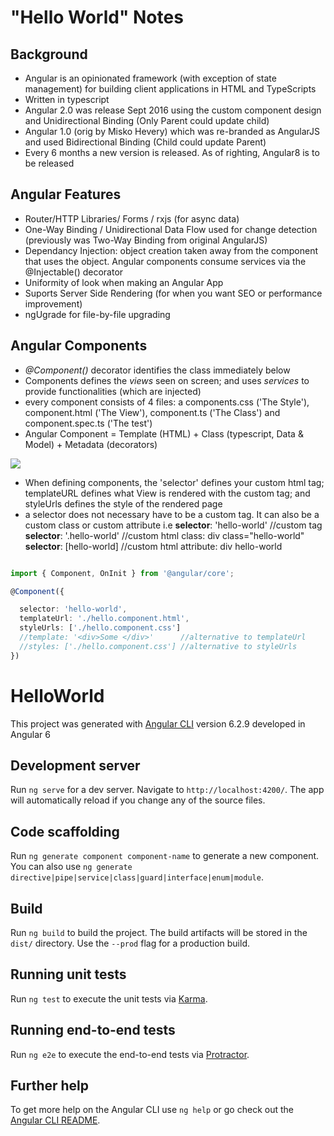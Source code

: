 


# "Hello World" Notes

## Background
- Angular is an opinionated framework (with exception of state management) for building client applications in HTML and TypeScripts
- Written in typescript
- Angular 2.0 was release Sept 2016 using the custom component design and Unidirectional Binding (Only Parent could update child)
- Angular 1.0 (orig by Misko Hevery) which was re-branded as AngularJS and used Bidirectional Binding (Child could update Parent)
- Every 6 months a new version is released. As of righting, Angular8 is to be released

## Angular Features

- Router/HTTP Libraries/ Forms / rxjs (for async data)
- One-Way Binding / Unidirectional Data Flow used for change detection (previously was Two-Way Binding from original AngularJS)
- Dependancy Injection: object creation taken away from the component that uses the object. Angular components consume services
  via the @Injectable() decorator
- Uniformity of look when making an Angular App
- Suports Server Side Rendering (for when you want SEO or performance improvement)
- ngUgrade for file-by-file upgrading

## Angular Components

- *@Component()* decorator identifies the class immediately below
- Components defines the *views* seen on screen; and uses *services* to provide functionalities (which are injected)
- every component consists of 4 files: a components.css ('The Style'), component.html ('The View'), component.ts ('The Class') and component.spec.ts ('The test')
- Angular Component = Template (HTML) + Class (typescript, Data & Model) + Metadata (decorators)

![][ng-architecture]

- When defining components, the 'selector' defines your custom html tag; templateURL defines what View is rendered with the
custom tag; and styleUrls defines the style of the rendered page
- a selector does not necessary have to be a custom tag. It can also be a custom class or custom attribute
i.e
**selector**: 'hello-world' //custom tag
    **selector**: '.hello-world' //custom html class: div class="hello-world"
    **selector**: [hello-world] //custom html attribute:  div hello-world
```typescript

import { Component, OnInit } from '@angular/core';

@Component({

  selector: 'hello-world',
  templateUrl: './hello.component.html',
  styleUrls: ['./hello.component.css']
  //template: '<div>Some </div>'      //alternative to templateUrl
  //styles: ['./hello.component.css'] //alternative to styleUrls
})

```


# HelloWorld

This project was generated with [Angular CLI](https://github.com/angular/angular-cli) version 6.2.9 developed in Angular 6

## Development server

Run `ng serve` for a dev server. Navigate to `http://localhost:4200/`. The app will automatically reload if you change any of the source files.

## Code scaffolding

Run `ng generate component component-name` to generate a new component. You can also use `ng generate directive|pipe|service|class|guard|interface|enum|module`.

## Build

Run `ng build` to build the project. The build artifacts will be stored in the `dist/` directory. Use the `--prod` flag for a production build.

## Running unit tests

Run `ng test` to execute the unit tests via [Karma](https://karma-runner.github.io).

## Running end-to-end tests

Run `ng e2e` to execute the end-to-end tests via [Protractor](http://www.protractortest.org/).

## Further help

To get more help on the Angular CLI use `ng help` or go check out the [Angular CLI README](https://github.com/angular/angular-cli/blob/master/README.md).





[ng-architecture]: https://angular.io/generated/images/guide/architecture/overview2.png

